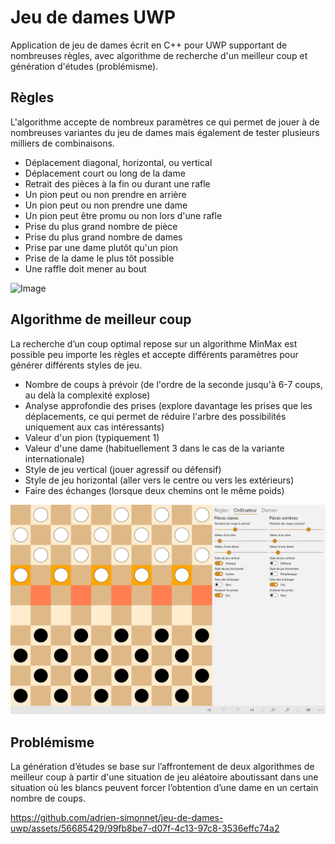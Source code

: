 # Jeu de dames UWP
Application de jeu de dames écrit en C++ pour UWP supportant de nombreuses règles, avec algorithme de recherche d'un meilleur coup et génération d'études (problémisme).
## Règles
L'algorithme accepte de nombreux paramètres ce qui permet de jouer à de nombreuses variantes du jeu de dames mais également de tester plusieurs milliers de combinaisons.
- Déplacement diagonal, horizontal, ou vertical
- Déplacement court ou long de la dame
- Retrait des pièces à la fin ou durant une rafle
- Un pion peut ou non prendre en arrière
- Un pion peut ou non prendre une dame
- Un pion peut être promu ou non lors d'une rafle
- Prise du plus grand nombre de pièce
- Prise du plus grand nombre de dames
- Prise par une dame plutôt qu'un pion
- Prise de la dame le plus tôt possible
- Une raffle doit mener au bout

![Image](./images/règles.jpg)
## Algorithme de meilleur coup
La recherche d’un coup optimal repose sur un algorithme MinMax est possible peu importe les règles et accepte différents paramètres pour générer différents styles de jeu.
- Nombre de coups à prévoir (de l'ordre de la seconde jusqu'à 6-7 coups, au delà la complexité explose)
- Analyse approfondie des prises (explore davantage les prises que les déplacements, ce qui permet de réduire l'arbre des possibilités uniquement aux cas intéressants)
- Valeur d'un pion (typiquement 1)
- Valeur d'une dame (habituellement 3 dans le cas de la variante internationale)
- Style de jeu vertical (jouer agressif ou défensif)
- Style de jeu horizontal (aller vers le centre ou vers les extérieurs)
- Faire des échanges (lorsque deux chemins ont le même poids)

![Image](./images/ordinateur.jpg)
## Problémisme
La génération d’études se base sur l’affrontement de deux algorithmes de meilleur coup à partir d'une situation de jeu aléatoire aboutissant dans une situation où les blancs peuvent forcer l’obtention d’une dame en un certain nombre de coups.

https://github.com/adrien-simonnet/jeu-de-dames-uwp/assets/56685429/99fb8be7-d07f-4c13-97c8-3536effc74a2
